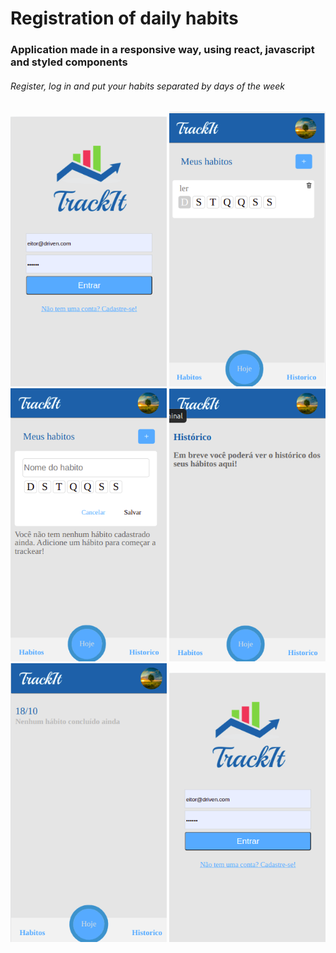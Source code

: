 <h1>Registration of daily habits</h1>

<h3>Application made in a responsive way, using react, javascript and styled components</h3>

<h6>Register, log in and put your habits separated by days of the week</h6>

<div  float="left">


<img src="./trackit/login.png" width="250" />
  
<img src="./trackit/habit.png" width="250" />

<img src="./trackit/habits.png" width="250" />

<img src="./trackit/history.png" width="250" />

<img src="./trackit/home.png" width="250" />

<img src="./trackit/login.png" width="250" />



</div>
